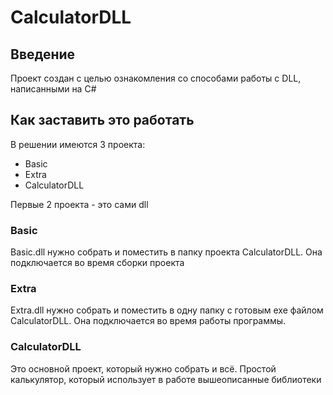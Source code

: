 CalculatorDLL
===

## Введение
Проект создан с целью ознакомления со способами работы с DLL, написанными на C#

## Как заставить это работать
В решении имеются 3 проекта:
* Basic
* Extra
* CalculatorDLL

Первые 2 проекта - это сами dll

### Basic

Basic.dll нужно собрать и поместить в папку проекта CalculatorDLL. Она подключается во время сборки проекта
 
### Extra

Extra.dll нужно собрать и поместить в одну папку с готовым exe файлом CalculatorDLL. Она подключается во время работы программы.

### CalculatorDLL

Это основной проект, который нужно собрать и всё. Простой калькулятор, который использует в работе вышеописанные библиотеки
